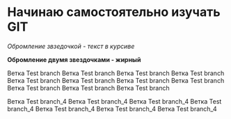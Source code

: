 # Начинаю самостоятельно изучать GIT

*Обромление звзедочкой - текст в курсиве*

**Обромление двумя звездочками - жирный**

Ветка Test branch
Ветка Test branch
Ветка Test branch
Ветка Test branch
Ветка Test branch
Ветка Test branch
Ветка Test branch
Ветка Test branch
Ветка Test branch
Ветка Test branch
Ветка Test branch

Ветка Test branch_4
Ветка Test branch_4
Ветка Test branch_4
Ветка Test branch_4
Ветка Test branch_4
Ветка Test branch_4
Ветка Test branch_4
